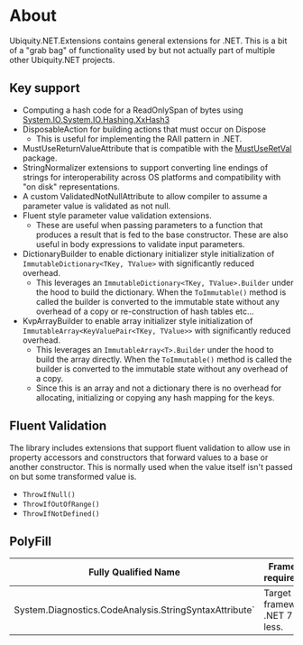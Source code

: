 # About
Ubiquity.NET.Extensions contains general extensions for .NET. This is
a bit of a "grab bag" of functionality used by but not actually part of
multiple other Ubiquity.NET projects.

## Key support
* Computing a hash code for a ReadOnlySpan of bytes using
  [System.IO.System.IO.Hashing.XxHash3](https://learn.microsoft.com/en-us/dotnet/api/system.io.hashing.xxhash3)
* DisposableAction for building actions that must occur on Dispose
    - This is useful for implementing the RAII pattern in .NET.
* MustUseReturnValueAttribute that is compatible with the [MustUseRetVal](https://github.com/mykolav/must-use-ret-val-fs)
  package.
* StringNormalizer extensions to support converting line endings of strings
  for interoperability across OS platforms and compatibility with "on disk" representations.
* A custom ValidatedNotNullAttribute to allow compiler to assume a parameter
  value is validated as not null.
* Fluent style parameter value validation extensions.
    - These are useful when passing parameters to a function that produces a
      result that is fed to the base constructor. These are also useful in body
      expressions to validate input parameters.
* DictionaryBuilder to enable dictionary initializer style initialization of
  `ImmutableDictionary<TKey, TValue>` with significantly reduced overhead.
    - This leverages an `ImmutableDictionary<TKey, TValue>.Builder` under the hood to build the
      dictionary. When the `ToImmutable()` method is called the builder is converted to the
      immutable state without any overhead of a copy or re-construction of hash tables etc...
* KvpArrayBuilder to enable array initializer style initialization of
  `ImmutableArray<KeyValuePair<TKey, TValue>>` with significantly reduced overhead.
    - This leverages an `ImmutableArray<T>.Builder` under the hood to build the array directly.
      When the `ToImmutable()` method is called the builder is converted to the immutable state without any
      overhead of a copy.
    - Since this is an array and not a dictionary there is no overhead for allocating, initializing or copying
      any hash mapping for the keys.

## Fluent Validation
The library includes extensions that support fluent validation to allow use in property
accessors and constructors that forward values to a base or another constructor. This is
normally used when the value itself isn't passed on but some transformed value is.

* `ThrowIfNull()`
* `ThrowIfOutOfRange()`
* `ThrowIfNotDefined()`

## PolyFill
|Fully Qualified Name| Framework requirements |
|--------------------|-------------|
|System.Diagnostics.CodeAnalysis.StringSyntaxAttribute`| Target framework is .NET 7 or less. |
